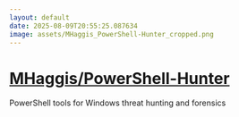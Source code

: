 ```yaml
---
layout: default
date: 2025-08-09T20:55:25.087634
image: assets/MHaggis_PowerShell-Hunter_cropped.png
---
```


# [MHaggis/PowerShell-Hunter](https://github.com/MHaggis/PowerShell-Hunter)

PowerShell tools for Windows threat hunting and forensics
